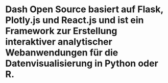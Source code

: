 # Dash Open Source basiert auf Flask, Plotly.js und React.js und ist ein Framework zur Erstellung interaktiver analytischer Webanwendungen für die Datenvisualisierung in Python oder R.
